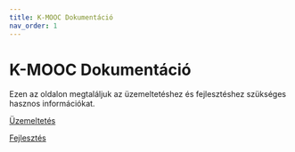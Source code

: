 ```yaml
---
title: K-MOOC Dokumentáció
nav_order: 1
---
```

# K-MOOC Dokumentáció

Ezen az oldalon megtaláljuk az üzemeltetéshez és fejlesztéshez szükséges hasznos információkat.

[Üzemeltetés](ops)

[Fejlesztés](dev)